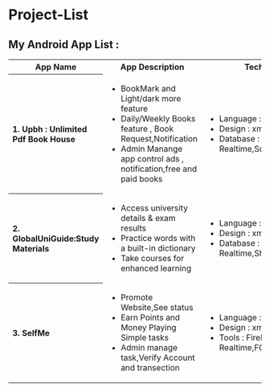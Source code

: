 # Project-List


<h2>My Android App List : </h2>

<table>
  <tr>
    <th>App Name</th>
    <th>App Description</th>
    <th>Tech Stack</th>
    <th>GitHub</th>
  </tr>
   <tr>
    <th align="left">
      1. Upbh : Unlimited Pdf Book House
     </th>
     <td>
      <ul>
        <li>BookMark and Light/dark more feature</li>
        <li>Daily/Weekly Books feature , Book Request,Notification </li>
        <li>Admin Manange app control ads , notification,free and paid books </li>
      </ul>
    </td>
    <td>
      <ul> 
        <li>Language : Java</li>
        <li>Design : xml</li>
        <li>Database : Firebase Realtime,SqLite</li>
      </ul>
    </td>
    <td>
      <a href="https://github.com/RlM100always/UPBH-Unlimited-Pdf-Book-House">See Details</a>
    </td>
  </tr>











  
   <tr>
    <th align="left">2. GlobalUniGuide:Study Materials</th>
     <td> 
       <ul>
         <li>Access university details & exam results</li>
         <li>Practice words with a built-in dictionary</li>
         <li>Take courses for enhanced learning</li>
       </ul>
     </td>
    <td>
      <ul> 
        <li>Language : Java</li>
        <li>Design : xml</li>
        <li>Database : Firebase Realtime,SharedPreferences</li>
      </ul>
    </td>
    <td>
      <a href="https://github.com/RlM100always/GlobalUniGuide/tree/master">See Details</a>
    </td>
  </tr>


  



<tr>
    <th align="left">3. SelfMe</th>
     <td> 
       <ul>
         <li>Promote Website,See status</li>
         <li>Earn Points and Money Playing Simple tasks</li>
         <li>Admin manage task,Verify Account and transection</li>
       </ul>
     </td>
    <td>
      <ul> 
        <li>Language : Java</li>
        <li>Design : xml</li>
        <li>Tools : Firebase Realtime,FCM,Onesignal</li>
      </ul>
    </td>
    <td>
      <a href="https://github.com/RlM100always/EarningApp">See Details</a>
    </td>
  </tr>



  






  
 
</table>
